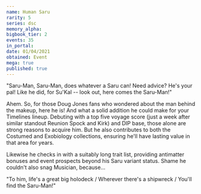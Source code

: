 ```yaml
---
name: Human Saru
rarity: 5
series: dsc
memory_alpha:
bigbook_tier: 2
events: 35
in_portal:
date: 01/04/2021
obtained: Event
mega: true
published: true
---
```


"Saru-Man, Saru-Man, does whatever a Saru can! Need advice? He's your pal! Like he did, for Su'Kal -- look out, here comes the Saru-Man!"

Ahem. So, for those Doug Jones fans who wondered about the man behind the makeup, here he is! And what a solid addition he could make for your Timelines lineup. Debuting with a top five voyage score (just a week after similar standout Reunion Spock and Kirk) and DIP base, those alone are strong reasons to acquire him. But he also contributes to both the Costumed and Exobiology collections, ensuring he'll have lasting value in that area for years.

Likewise he checks in with a suitably long trait list, providing antimatter bonuses and event prospects beyond his Saru variant status. Shame he couldn't also snag Musician, because...

"To him, life's a great big holodeck / Wherever there's a shipwreck / You'll find the Saru-Man!"
